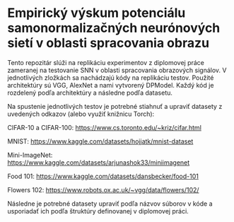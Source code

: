 # Empirický výskum potenciálu samonormalizačných neurónových sietí v oblasti spracovania obrazu

Tento repozitár slúži na replikáciu experimentov z diplomovej práce zameranej na testovanie SNN v oblasti spracovania obrazových signálov. V jednotlivých zložkách sa nachádzajú kódy na replikáciu testov. Použité architektúry sú VGG, AlexNet a nami vytvorený DPModel. Každý kód je rozdelený podľa architektúry a následne podľa datasetu.

Na spustenie jednotlivých testov je potrebné stiahnuť a upraviť datasety z uvedených odkazov (alebo využiť knižnicu Torch):

CIFAR-10 a CIFAR-100: https://www.cs.toronto.edu/~kriz/cifar.html 

MNIST: https://www.kaggle.com/datasets/hojjatk/mnist-dataset 

Mini-ImageNet: https://www.kaggle.com/datasets/arjunashok33/miniimagenet

Food 101: https://www.kaggle.com/datasets/dansbecker/food-101

Flowers 102: https://www.robots.ox.ac.uk/~vgg/data/flowers/102/

Následne je potrebné datasety upraviť podľa názvov súborov v kóde a usporiadať ich podľa štruktúry definovanej v diplomovej práci.
